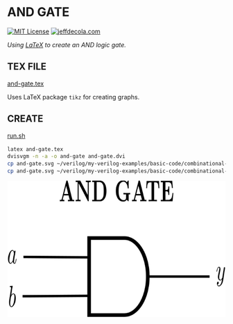 # AND GATE

[![MIT License](http://img.shields.io/:license-mit-blue.svg)](http://jeffdecola.mit-license.org)
[![jeffdecola.com](https://img.shields.io/badge/website-jeffdecola.com-blue)](https://jeffdecola.com)

_Using
[LaTeX](https://github.com/JeffDeCola/my-cheat-sheets/tree/master/software/development/languages/latex-cheat-sheet/)
to create an AND logic gate._

## TEX FILE

[and-gate.tex](https://github.com/JeffDeCola/my-latex-renders/blob/master/mathematics/applied/electrical-engineering/combinational-logic/and-gate/and-gate.tex)

Uses LaTeX package `tikz` for creating graphs.

## CREATE

[run.sh](https://github.com/JeffDeCola/my-latex-renders/blob/master/mathematics/applied/electrical-engineering/combinational-logic/and-gate/run.sh)

```bash
latex and-gate.tex
dvisvgm -n -a -o and-gate and-gate.dvi
cp and-gate.svg ~/verilog/my-verilog-examples/basic-code/combinational-logic/and_gates/svgs/.
cp and-gate.svg ~/verilog/my-verilog-examples/basic-code/combinational-logic/and2/svgs/.

```

<p align="center">
    <img src="and-gate.svg"
    align="middle"
</p>
